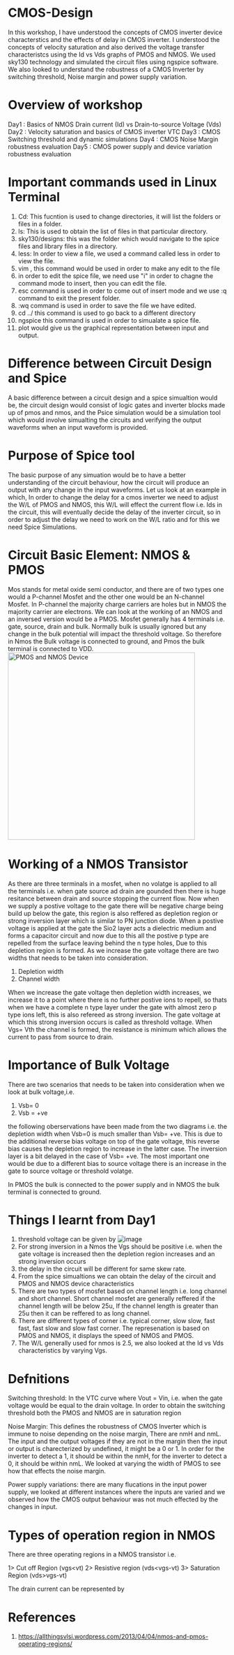 # CMOS-Design
In this workshop, I have understood the concepts of CMOS inverter device characterstics and the effects of delay in CMOS inverter. I understood the concepts of velocity saturation and also derived the voltage transfer characteristcs using the Id vs Vds graphs of PMOS and NMOS. We used sky130 technology and simulated the circuit files using ngspice software. We also looked to understand the robustness of a CMOS Inverter by switching threshold, Noise margin and power supply variation.

# Overview of workshop
Day1 : Basics of NMOS Drain current (Id) vs Drain-to-source Voltage (Vds)
Day2 : Velocity saturation and basics of CMOS inverter VTC
Day3 : CMOS Switching threshold and dynamic simulations
Day4 : CMOS Noise Margin robustness evaluation
Day5 : CMOS power supply and device variation robustness evaluation

# Important commands used in Linux Terminal

1. Cd: This fucntion is used to change directories, it will list the folders or files in a folder.
2. ls: This is used to obtain the list of files in that particular directory.
3. sky130/designs: this was the folder which would navigate to the spice files and library files in a directory.
4. less: In order to view a file, we used a command called less<filename> in order to view the file.
5. vim <file name>, this command would be used in order to make any edit to the file 
6. in order to edit the spice file, we need use "i" in order to chagne the command mode to insert, then you can edit the file.
7. esc command is used in order to come out of insert mode and we use :q command to exit the present folder. 
8. :wq command is used in order to save the file we have edited.   
9. cd ../ this command is used to go back to a different directory 
10. ngspice <spice file> this command is used in order to simualate a spice file.
11. plot <out vs in >would give us the graphical representation between input and output.


# Difference between Circuit Design and Spice 
  A basic difference between a circuit design and a spice simualtion would be, the circuit design would consist of logic gates and inverter blocks made up of pmos and nmos, and the Psice simulation would be a simulation tool which would involve simualting the circuits and verifying the output waveforms when an input waveform is provided. 

# Purpose of Spice tool 
The basic purpose of any simuation would be to have a better understanding of the circuit behaviour, how the circuit will produce an output with any change in the input waveforms. Let us look at an example in which, In order to change the delay for a cmos inverter we need to adjust the W/L of PMOS and NMOS, this W/L will effect the current flow i.e. Ids in the circuit, this will eventually decide the delay of the inverter circuit, so in order to adjust the delay we need to work on the W/L ratio and for this we need Spice Simulations.  

# Circuit Basic Element: NMOS & PMOS
Mos stands for metal oxide semi conductor, and there are of two types one would a P-channel Mosfet and the other one would be an N-channel Mosfet. In P-channel the majority charge carriers are holes but in NMOS the majority carrier are electrons. We can look at the working of an NMOS and an inversed version would be a PMOS. Mosfet generally has 4 terminals i.e. gate, source, drain and bulk. Normally bulk is usually ignored but any change in the bulk potential will impact the threshold voltage. So therefore in Nmos the Bulk voltage is connected to ground, and Pmos the bulk terminal is connected to VDD. 
<img width="429" alt="PMOS and NMOS Device" src="https://user-images.githubusercontent.com/78948002/108134473-e4645100-707b-11eb-9482-ac66136a9c88.PNG">

# Working of a NMOS Transistor 
As there are three terminals in a mosfet, when no volatge is applied to all the terminals i.e. when gate source ad drain are gounded then there is huge resitance between drain and source stopping the current flow. Now when we supply a postive voltage to the gate there will be negative charge being build up below the gate, this region is also reffered as depletion region or strong inversion layer which is similar to PN junction diode. When a postive voltage is applied at the gate the Sio2 layer acts a dielectric medium and forms a capacitor circuit and now due to this all the postive p type are repelled from the surface leaving behind the n type holes, Due to this depletion region is formed. As we increase the gate voltage there are two widths that needs to be taken into consideration. 
1. Depletion width 
2. Channel width 

When we increase the gate voltage then depletion width increases, we increase it to a point where there is no further postive ions to repell, so thats when we have a complete n type layer under the gate with almost zero p type ions left, this is also refereed as strong inversion. The gate voltage at which this strong inversion occurs is called as threshold voltage. When Vgs= Vth the channel is formed, the resistance is minimum which allows the current to pass from source to drain. 

# Importance of Bulk Voltage
There are two scenarios that needs to be taken into consideration when we look at bulk voltage,i.e.
1. Vsb= 0 
2. Vsb = +ve 

the following oberservations have been made from the two diagrams i.e. the depletion width when Vsb=0 is much smaller than Vsb= +ve. This is due to the additional reverse bias voltage on top of the gate voltage, this reverse bias causes the depletion region to increase in the latter case. The inversion layer is a bit delayed in the case of Vsb= +ve. The most important one would be due to a different bias to source voltage there is an increase in the gate to source voltage or threshold volatge. 

In PMOS the bulk is connected to the power supply and in NMOS the bulk terminal is connected to ground. 

# Things I learnt from Day1 
1. threshold voltage can be given by 
  ![image](https://user-images.githubusercontent.com/78948002/108152748-58fcb700-709f-11eb-834f-e71cf37d7a5b.png)  
3. For strong inversion in a Nmos the Vgs should be positive i.e. when the gate voltage is increased then the depletion region increases and an strong inversion occurs
4. the delay in the circuit will be different for same skew rate.
5. From the spice simualtions we can obtain the delay of the circuit and PMOS and NMOS device characteristics 
6. There are two types of mosfet based on channel length i.e. long channel and short channel. Short channel mosfet are generally reffered if the channel length will be below 25u, If the channel length is greater than 25u then it can be reffered to as long channel. 
7. There are different types of corner i.e. typical corner, slow slow, fast fast, fast slow and slow fast corner. The represenation is based on PMOS and NMOS, it displays the speed of NMOS and PMOS.
8. The W/L generally used for nmos is 2.5, we also looked at the Id vs Vds characteristics by varying Vgs.

# Defnitions

Switching threshold: In the VTC curve where Vout = Vin, i.e. when the gate voltage would be equal to the drain voltage. In order to obtain the switching threshold both the PMOS and NMOS are in saturation region 

Noise Margin: This defines the robustness of CMOS Inverter which is immune to noise depending on the noise margin, There are nmH and nmL. The input and the output voltages if they are not in the margin then the input or output is charecterized by undefined, it might be a 0 or 1. In order for the inverter to detect a 1, it should be within the nmH, for the inverter to detect a 0, it should be within nmL. We looked at varying the width of PMOS to see how that effects the noise margin.

Power supply variations: there are many flucations in the input power supply, we looked at different instances where the inputs are varied and we observed how the CMOS output behaviour was not much effected by the changes in input.

# Types of operation region in NMOS 

There are three operating regions in a NMOS transistor i.e.

1> Cut off Region  (vgs<vt)
2> Resistive region (vds<vgs-vt)
3> Saturation Region (vds>vgs-vt)

The drain current can be represented by 


# References
1. https://allthingsvlsi.wordpress.com/2013/04/04/nmos-and-pmos-operating-regions/
